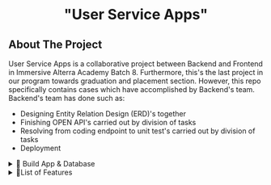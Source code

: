 <div id="top"></div>

<!-- PROJECT USER Trial 1 -->
<br />

 

  <h1 align="center">
    <p align="center"> "User Service Apps"
  </h1> 



<!-- ABOUT THE PROJECT -->
## About The Project

User Service Apps is a collaborative project between Backend and Frontend in Immersive Alterra Academy Batch 8. Furthermore, this's the last project in our program towards graduation and placement section. However, this repo specifically contains cases which have accomplished by Backend's team. Backend's team has done such as:
* Designing Entity Relation Design (ERD)'s together
* Finishing OPEN API's carried out by division of tasks
* Resolving from coding endpoint to unit test's carried out by division of tasks
* Deployment


<div>
      <details>
<summary>🧰 Build App & Database</summary>


![JSON](https://img.shields.io/badge/-JSON-05122A?style=flat&logo=json&logoColor=000000)&nbsp;
![GitHub](https://img.shields.io/badge/-GitHub-05122A?style=flat&logo=github)&nbsp;
![Visual Studio Code](https://img.shields.io/badge/-Visual%20Studio%20Code-05122A?style=flat&logo=visual-studio-code&logoColor=007ACC)&nbsp;
![MySQL](https://img.shields.io/badge/-MySQL-05122A?style=flat&logo=mysql&logoColor=4479A1)&nbsp;
![Golang](https://img.shields.io/badge/-Golang-05122A?style=flat&logo=go&logoColor=4479A1)&nbsp;
![Echo](https://img.shields.io/badge/-Echo-05122A?style=flat&logo=go)&nbsp;
![Gorm](https://img.shields.io/badge/-Gorm-05122A?style=flat&logo=go)&nbsp;
![AWS](https://img.shields.io/badge/-AWS-05122A?style=flat&logo=amazon)&nbsp;
![Insomnia](https://img.shields.io/badge/-Insomnia-05122A?style=flat&logo=insomnia)&nbsp;
![Google Maps](https://img.shields.io/badge/-Google_Maps-05122A?style=flat&logo=google)&nbsp;
![Docker](https://img.shields.io/badge/-Docker-05122A?style=flat&logo=docker)&nbsp;
![Ubuntu](https://img.shields.io/badge/-Ubuntu-05122A?style=flat&logo=ubuntu)&nbsp;
![Midtrans](https://img.shields.io/badge/-Midtrans-05122A?style=flat&logo=midtrans)&nbsp;
![JWT](https://img.shields.io/badge/-JWT-05122A?style=flat&logo=jwt)&nbsp;
![Swagger](https://img.shields.io/badge/-Swagger-05122A?style=flat&logo=swagger)&nbsp;
![Mailgun](https://img.shields.io/badge/-mailgun-05122A?style=flat&logo=mailgun)&nbsp;
![Google Calender](https://img.shields.io/badge/-Google_Calender-05122A?style=flat&logo=google)&nbsp;
![UniDoc](https://img.shields.io/badge/-UniDoc-05122A?style=flat&logo=unidoc)&nbsp;
 

 <div align="center">
 <img src="https://github.com/Alta-Immersive-Capstone-Project/BackEnd/blob/main/images/download.png" />
  <div>
  
  
</details>
            
</details>

</details>
  <details>
<summary>🏡List of Features</summary>
  
 <div align="left">
  
|  User | Action |
| --- | --- |
| user| Displays data for all users|
|     | Displays personal data|
|     | Displays data for other users|
| Admin |Displays data for all users|
|     | Displays personal data|
|     | Displays data for all users|
|     | Create new users|
|     | Update data users|
|     | Delete data users|

<details>
<summary>💎Testing</summary>
  
 <div align="center">
 <img src="https://github.com/Alta-Immersive-Capstone-Project/BackEnd/blob/main/images/photo1654481120.jpeg" />
 <div>
</details>


<!-- CONTACT -->
## Contact

Project Repository Link :  [https://github.com/galihgpr/Service-User](https://github.com/galihgpr/Service-User)<br/>
Open API Documentation :  [https://app.swaggerhub.com/apis/galihgpr/sewa_kost/1.0.0](https://app.swaggerhub.com/apis/galihgpr/sewa_kost/1.0.0)

<!-- :heart: -->
<!-- CONTRIBUTOR -->
:star2:Contributor :

* [Galih](https://github.com/galihgpr)
[![GitHub Galih](https://img.shields.io/github/followers/galihgpr?label=follow&style=social)](https://github.com/galihgpr)

<p align="right">(<a href="#top">back to top</a>)</p>

<!-- ACKNOWLEDGMENTS -->
## Acknowledgments


<p align="right">(<a href="#top">back to top</a>)</p>
<h3>
<p align="center">:copyright: 2022 | Immersive ALTA Batch 8 </p>
</h3>
<!-- end -->

